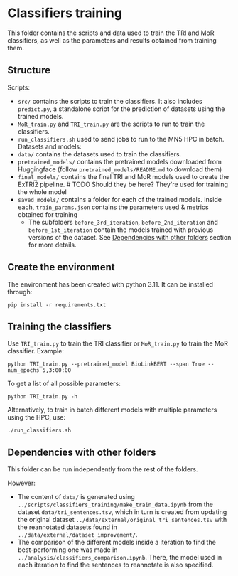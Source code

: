 # Classifiers training
This folder contains the scripts and data used to train the TRI and MoR classifiers, as well as the parameters and results obtained from training them.

## Structure
Scripts:
* `src/` contains the scripts to train the classifiers. It also includes `predict.py`, a standalone script for the prediction of datasets using the trained models. 
* `MoR_train.py` and `TRI_train.py` are the scripts to run to train the classifiers. 
* `run_classifiers.sh` used to send jobs to run to the MN5 HPC in batch.
Datasets and models:
* `data/` contains the datasets used to train the classifiers.
* `pretrained_models/` contains the pretrained models downloaded from Huggingface (follow `pretrained_models/README.md` to download them)
* `final_models/` contains the final TRI and MoR models used to create the ExTRI2 pipeline. # TODO Should they be here? They're used for training the whole model
* `saved_models/` contains a folder for each of the trained models. Inside each, `train_params.json` contains the parameters used & metrics obtained for training
  * The subfolders `before_3rd_iteration`, `before_2nd_iteration` and `before_1st_iteration` contain the models trained with previous versions of the dataset. See  [Dependencies with other folders](#dependencies-with-other-folders) section for more details.


## Create the environment
The environment has been created with python 3.11. It can be installed through:
```
pip install -r requirements.txt
```

## Training the classifiers
Use `TRI_train.py` to train the TRI classifier or `MoR_train.py` to train the MoR classifier. Example:
```
python TRI_train.py --pretrained_model BioLinkBERT --span True --num_epochs 5,3:00:00
```

To get a list of all possible parameters:
```
python TRI_train.py -h
```

Alternatively, to train in batch different models with multiple parameters using the HPC, use:
```
./run_classifiers.sh
```

## Dependencies with other folders
This folder can be run independently from the rest of the folders. 

However:
* The content of `data/` is generated using `../scripts/classifiers_training/make_train_data.ipynb` from the dataset `data/tri_sentences.tsv`, which in turn is created from updating the original dataset `../data/external/original_tri_sentences.tsv` with the reannotated datasets found in `../data/external/dataset_improvement/`.
* The comparison of the different models inside a iteration to find the best-performing one was made in `../analysis/classifiers_comparison.ipynb`. There, the model used in each iteration to find the sentences to reannotate is also specified.
